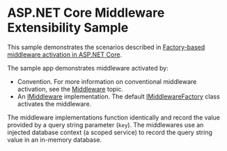 # ASP.NET Core Middleware Extensibility Sample

This sample demonstrates the scenarios described in [Factory-based middleware activation in ASP.NET Core](https://docs.microsoft.com/aspnet/core/fundamentals/middleware/middleware-extensibility).

The sample app demonstrates middleware activated by:

* Convention. For more information on conventional middleware activation, see the [Middleware](../../../../index.md) topic.
* An [IMiddleware](/dotnet/api/microsoft.aspnetcore.http.imiddleware) implementation. The default [IMiddlewareFactory](/dotnet/api/microsoft.aspnetcore.http.imiddlewarefactory) class activates the middleware.

The middleware implementations function identically and record the value provided by a query string parameter (`key`). The middlewares use an injected database context (a scoped service) to record the query string value in an in-memory database.